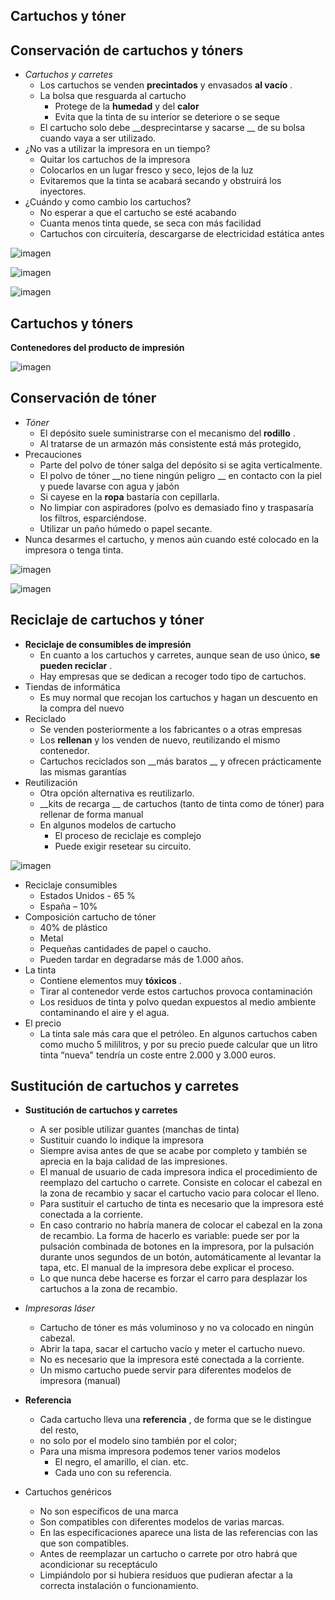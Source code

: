 ## Cartuchos y tóner

##

## Conservación de cartuchos y tóners

* _Cartuchos y carretes_
  * Los cartuchos se venden  __precintados__  y envasados  __al vacío__ \.
  * La bolsa que resguarda al cartucho
    * Protege de la  __humedad__  y del  __calor__
    * Evita que la tinta de su interior se deteriore o se seque
  * El cartucho solo debe  __desprecintarse y sacarse __ de su bolsa cuando vaya a ser utilizado\.
* ¿No vas a utilizar la impresora en un tiempo?
  * Quitar los cartuchos de la impresora
  * Colocarlos en un lugar fresco y seco, lejos de la luz
  * Evitaremos que la tinta se acabará secando y obstruirá los inyectores\.
* ¿Cuándo y como cambio los cartuchos?
  * No esperar a que el cartucho se esté acabando
  * Cuanta menos tinta quede, se seca con más facilidad
  * Cartuchos con circuitería, descargarse de electricidad estática antes

![imagen](img/15_Elementos_consumibles5.jpg)

![imagen](img/15_Elementos_consumibles6.jpg)

![imagen](img/15_Elementos_consumibles7.jpg)

## Cartuchos y tóners

__Contenedores del producto de impresión__

![imagen](img/15_Elementos_consumibles8.png)

## Conservación de tóner

* _Tóner_
  * El depósito suele suministrarse con el mecanismo del  __rodillo__ \.
  * Al tratarse de un armazón más consistente está más protegido,
* Precauciones
  * Parte del polvo de tóner salga del depósito si se agita verticalmente\.
  * El polvo de tóner  __no tiene ningún peligro __ en contacto con la piel y puede lavarse con agua y jabón
  * Si cayese en la  __ropa__  bastaría con cepillarla\.
  * No limpiar con aspiradores \(polvo es demasiado fino y traspasaría los filtros, esparciéndose\.
  * Utilizar un paño húmedo o papel secante\.
* Nunca desarmes el cartucho, y menos aún cuando esté colocado en la impresora o tenga tinta\.

![imagen](img/15_Elementos_consumibles9.png)

![imagen](img/15_Elementos_consumibles10.jpg)

## Reciclaje de cartuchos y tóner

* __Reciclaje de consumibles de impresión__
  * En cuanto a los cartuchos y carretes, aunque sean de uso único,  __se pueden reciclar__ \.
  * Hay empresas que se dedican a recoger todo tipo de cartuchos\.
* Tiendas de informática
  * Es muy normal que recojan los cartuchos y hagan un descuento en la compra del nuevo
* Reciclado
  * Se venden posteriormente a los fabricantes o a otras empresas
  * Los  __rellenan__  y los venden de nuevo, reutilizando el mismo contenedor\.
  * Cartuchos reciclados son  __más baratos __ y ofrecen prácticamente las mismas garantías
* Reutilización
  * Otra opción alternativa es reutilizarlo\.
  * __kits de recarga __ de cartuchos \(tanto de tinta como de tóner\) para rellenar de forma manual
  * En algunos modelos de cartucho
    * El proceso de reciclaje es complejo
    * Puede exigir resetear su circuito\.

![imagen](img/15_Elementos_consumibles11.jpg)

* Reciclaje consumibles
  * Estados Unidos \- 65 %
  * España – 10%
* Composición cartucho de tóner
    * 40% de plástico
    * Metal
    * Pequeñas cantidades de papel o caucho\.
  * Pueden tardar en degradarse más de 1\.000 años\.
* La tinta
  * Contiene elementos muy  __tóxicos__ \.
  * Tirar al contenedor verde estos cartuchos provoca contaminación
  * Los residuos de tinta y polvo quedan expuestos al medio ambiente contaminando el aire y el agua\.
* El precio
  * La tinta sale más cara que el petróleo\. En algunos cartuchos caben como mucho 5 mililitros, y por su precio puede calcular que un litro tinta “nueva" tendría un coste entre 2\.000 y 3\.000 euros\.

## Sustitución de cartuchos y carretes

* __Sustitución de cartuchos y carretes__
  * A ser posible utilizar guantes \(manchas de tinta\)
  * Sustituir cuando lo indique la impresora
  * Siempre avisa antes de que se acabe por completo y también se aprecia en la baja calidad de las impresiones\.
  * El manual de usuario de cada impresora indica el procedimiento de reemplazo del cartucho o carrete\. Consiste en colocar el cabezal en la zona de recambio y sacar el cartucho vacio para colocar el lleno\.
  * Para sustituir el cartucho de tinta es necesario que la impresora esté conectada a la corriente\.
  * En caso contrario no habría manera de colocar el cabezal en la zona de recambio\. La forma de hacerlo es variable: puede ser por la pulsación combinada de botones en la impresora, por la pulsación durante unos segundos de un botón, automáticamente al levantar la tapa, etc\. El manual de la impresora debe explicar el proceso\.
  * Lo que nunca debe hacerse es forzar el carro para desplazar los cartuchos a la zona de recambio\.

* _Impresoras láser_
  * Cartucho de tóner es más voluminoso y no va colocado en ningún cabezal\.
  * Abrir la tapa, sacar el cartucho vacío y meter el cartucho nuevo\.
  * No es necesario que la impresora esté conectada a la corriente\.
  * Un mismo cartucho puede servir para diferentes modelos de impresora \(manual\)
* __Referencia__
  * Cada cartucho lleva una  __referencia__ , de forma que se le distingue del resto,
  * no solo por el modelo sino también por el color;
  * Para una misma impresora podemos tener varios modelos
    * El negro, el amarillo, el cian\. etc\.
    * Cada uno con su referencia\.
* Cartuchos genéricos
  * No son específicos de una marca
  * Son compatibles con diferentes modelos de varias marcas\.
  * En las especificaciones aparece una lista de las referencias con las que son compatibles\.
  * Antes de reemplazar un cartucho o carrete por otro habrá que acondicionar su receptáculo
  * Limpiándolo por si hubiera residuos que pudieran afectar a la correcta instalación o funcionamiento\.